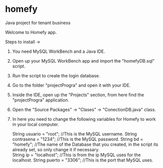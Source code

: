 # homefy
Java project for tenant business

Welcome to Homefy app. 

Steps to install -> 

1. You need MySQL WorkBench and a Java IDE. 
2. Open up your MySQL WorkBench app and import the "homefyDB.sql" script. 
3. Run the script to create the login database. 
4. Go to the folder "projectProgra" and open it with your IDE.
5. Inside the IDE, open up the "Projects" section, from here find the "projectProgra" application. 
6. Open the "Source Packages" -> "Clases" -> "ConectionDB.java" class. 
7. In here you need to change the following variables for Homefy to work in your local computer.

   String usuario = "root"; //This is the MySQL username. 
   String contrasena = "1234"; //This is the MySQL password. 
   String bd = "homefy"; //The name of the Database that you created, in the script its already set, so only change it if necessary.  
   String ip = "localhost"; //This is from the ip MySQL uses for the localhost. 
   String puerto = "3306"; //This is the port that MySQL uses. 

